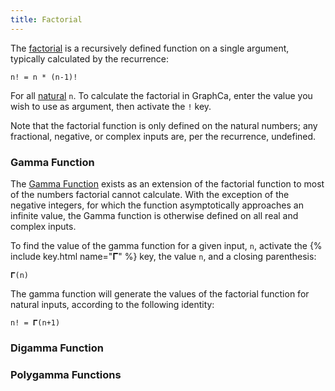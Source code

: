 ```yaml
---
title: Factorial
---
```


The [factorial](https://en.wikipedia.org/wiki/Factorial) is a recursively defined function on a single argument, typically calculated by the recurrence:

```
n! = n * (n-1)!
```

For all [natural](https://en.wikipedia.org/wiki/Natural_number) `n`. To calculate the factorial in GraphCa, enter the value you wish to use as argument, then activate the `!` key.

Note that the factorial function is only defined on the natural numbers; any fractional, negative, or complex inputs are, per the recurrence, undefined.

### Gamma Function

The [Gamma Function](https://en.wikipedia.org/wiki/Gamma_function) exists as an extension of the factorial function to most of the numbers factorial cannot calculate. With the exception of the negative integers, for which the function asymptotically approaches an infinite value, the Gamma function is otherwise defined on all real and complex inputs. 

To find the value of the gamma function for a given input, `n`, activate the {% include key.html name="𝚪" %} key, the value `n`, and a closing parenthesis:

```
𝚪(n)
```

The gamma function will generate the values of the factorial function for natural inputs, according to the following identity:

```
n! = 𝚪(n+1)
```

### Digamma Function

### Polygamma Functions
